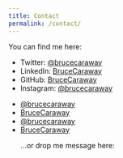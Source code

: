 ```yaml
---
title: Contact
permalink: /contact/
---
```

You can find me here:  

- Twitter: [@brucecaraway](https://twitter.com/brucecaraway)  
- LinkedIn: [BruceCaraway](https://www.linkedin.com/in/brucecaraway)  
- GitHub: [BruceCaraway](https://github.com/BruceCaraway)  
- Instagram: [@brucecaraway](https://www.instagram.com/brucecaraway)  
<ul> 
<li><a class="bc_social" href="https://twitter.com/brucecaraway" target="_blank"><i class="fa fa-twitter fa-2x"></i>@brucecaraway</a></li>  
<li><a class="bc_social" href="https://github.com/BruceCaraway" target="_blank"><i class="fa fa-github fa-2x"></i>BruceCaraway</a></li>  
<li><a class="bc_social" href="https://instagram.com/brucecaraway" target="_blank"><i class="fa fa-instagram fa-2x"></i>@brucecaraway</a></li>   <li><a class="bc_social" href="https://www.linkedin.com/in/brucecaraway" target="_blank"><i class="fa fa-linkedin fa-2x"></i>BruceCaraway</a></li>  

...or drop me message here:  

<script type="text/javascript" src="http://form.jotform.us/jsform/51647920752156"></script>
